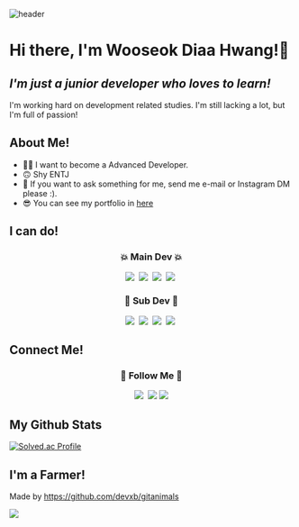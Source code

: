 ![header](https://capsule-render.vercel.app/api?type=waving&color=gradient&height=300&section=header&text=Dev_Diaa&fontSize=75)

# Hi there, I'm Wooseok Diaa Hwang!👋
## _I'm just a junior developer who loves to learn!_

I'm working hard on development related studies. I'm still lacking a lot, but I'm full of passion!

## About Me!

- 👨‍💻 I want to become a Advanced Developer.
- 🙃️ Shy ENTJ
- 💬 If you want to ask something for me, send me e-mail or Instagram DM please :).
- 😎️ You can see my portfolio in [here](https://sulky-bamboo-eaa.notion.site/Wooseok-Diaa-Hwang-a44299daf658422ca3d1d5002945e39c)


## I can do!

<h3 align="center">💥 Main Dev 💥</h3>
<p align="center">
  <a href="https://www.python.org/"><img src="https://img.shields.io/badge/Python-3766AB?style=flat-square&logo=Python&logoColor=white"/></a>&nbsp 
  <a href="https://www.linux.org/"><img src="https://img.shields.io/badge/Linux-FCC624?style=flat-square&logo=Linux&logoColor=white"/></a>&nbsp 
  <a href="https://en.cppreference.com/w/" target="_blank"><img src="https://img.shields.io/badge/C-A8B9CC?style=flat-square&logo=C&logoColor=white"/></a>&nbsp 
  <a href="https://www.st.com/content/st_com/en.html" target="_blank"><img src="https://img.shields.io/badge/STM32-03234B?style=flat-square&logo=STMicroelectronics&logoColor=white"/></a>&nbsp
</p>

<h3 align="center">🧨 Sub Dev 🧨</h3>
<p align="center">
  <a href="https://flutter.dev/" target="_blank">
  <img src="https://img.shields.io/badge/Flutter-02569B?style=flat-square&logo=Flutter&logoColor=white"/></a>&nbsp 
  <a href="https://en.cppreference.com/w/" target="_blank"><img src="https://img.shields.io/badge/C++-00599C?style=flat-square&logo=C%2B%2B&logoColor=white"/></a>&nbsp 
  <a href="https://www.rust-lang.org/"><img src="https://img.shields.io/badge/PyQt-41CD52?style=flat-square&logo=Qt&logoColor=white"/></a>&nbsp 
  <a href="https://www.php.net/"><img src="https://img.shields.io/badge/PHP-777BB4?style=flat-square&logo=PHP&logoColor=white"></a>&nbsp
 
</p>

## Connect Me!

<h3 align="center">🌈 Follow Me 🌈</h3>
<p align="center">
  <a href="https://velog.io/@diadntjr"><img src="https://img.shields.io/badge/Tech%20Blog-11B48A?style=flat-square&logo=Vimeo&logoColor=white&link=https://velog.io/@diadntjr"/></a>&nbsp
  <a href="mailto:dev.dntjr0501@gmail.com"><img src="https://img.shields.io/badge/Gmail-d14836?style=flat-square&logo=Gmail&logoColor=white&link=dev.dntjr0501@gmail.com"/></a>
   <a href="https://www.linkedin.com/in/wooseok-hwang-657a13237/"><img src="https://img.shields.io/badge/Linkedin-0A66C2?style=flat-square&logo=LinkedIn&logoColor=white&link=https://www.linkedin.com/in/wooseok-hwang-657a13237"/></a>
</p>

## My Github Stats
[![Solved.ac Profile](http://mazassumnida.wtf/api/v2/generate_badge?boj=dntjr0501)](https://solved.ac/dntjr0501/)

## I'm a Farmer!
Made by https://github.com/devxb/gitanimals

<a href="https://github.com/devxb/gitanimals">
  <img src="https://render.gitanimals.org/farms/diaa-woo"/>
</a>

